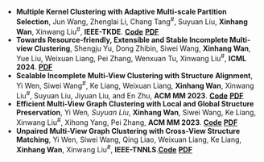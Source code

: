 - **Multiple Kernel Clustering with Adaptive Multi-scale Partition Selection**, Jun Wang, Zhenglai Li, Chang Tang<sup>#</sup>, Suyuan Liu, **Xinhang Wan**, Xinwang Liu<sup>#</sup>, **IEEE-TKDE**. [**Code**](https://github.com/WangJun2023/MPS) [**PDF**](https://ieeexplore.ieee.org/abstract/document/10529609)
- **Towards Resource-friendly, Extensible and Stable Incomplete Multi-view Clustering**, Shengju Yu, Dong Zhibin, Siwei Wang, **Xinhang Wan**, Yue Liu, Weixuan Liang, Pei Zhang, Wenxuan Tu, Xinwang Liu<sup>#</sup>, **ICML 2024**.
[**PDF**](https://icml.cc/virtual/2024/poster/34180)
- **Scalable Incomplete Multi-View Clustering with Structure Alignment**, Yi Wen, Siwei Wang<sup>#</sup>, Ke Liang, Weixuan Liang, **Xinhang Wan**, Xinwang Liu<sup>#</sup>, Suyuan Liu, Jiyuan Liu, and En Zhu, **ACM MM 2023**. [**Code**](https://github.com/wenyiwy99/SIMVC-SA) [**PDF**](https://dl.acm.org/doi/abs/10.1145/3581783.3611981)
- **Efficient Multi-View Graph Clustering with Local and Global Structure Preservation**, Yi Wen<sup>*</sup>, Suyuan Liu<sup>*</sup>, **Xinhang Wan**, Siwei Wang, Ke Liang, Xinwang Liu<sup>#</sup>, Xihong Yang, Pei Zhang, **ACM MM 2023**. [**Code**](https://github.com/wenyiwy99/EMVGC-LG) [**PDF**](https://dl.acm.org/doi/10.1145/3581783.3611986)
- **Unpaired Multi-View Graph Clustering with Cross-View Structure Matching**, Yi Wen, Siwei Wang, Qing Liao, Weixuan Liang, Ke Liang, **Xinhang Wan**, Xinwang Liu<sup>#</sup>, **IEEE-TNNLS**.[**Code**](https://github.com/wenyiwy99/UPMGC-SM) [**PDF**](https://ieeexplore.ieee.org/document/10205509/)
